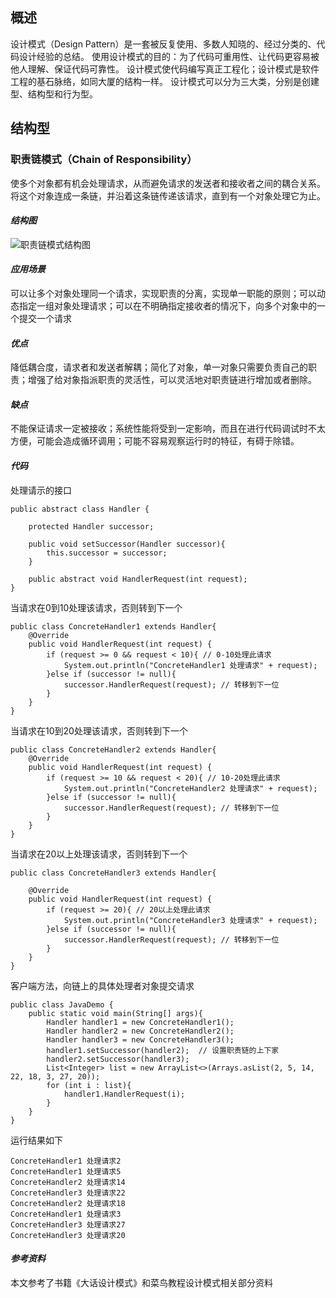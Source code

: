 

## 概述
设计模式（Design Pattern）是一套被反复使用、多数人知晓的、经过分类的、代码设计经验的总结。
使用设计模式的目的：为了代码可重用性、让代码更容易被他人理解、保证代码可靠性。 设计模式使代码编写真正工程化；设计模式是软件工程的基石脉络，如同大厦的结构一样。
设计模式可以分为三大类，分别是创建型、结构型和行为型。
## 结构型
### 职责链模式（Chain of Responsibility）
使多个对象都有机会处理请求，从而避免请求的发送者和接收者之间的耦合关系。将这个对象连成一条链，并沿着这条链传递该请求，直到有一个对象处理它为止。

#### ***结构图***
![职责链模式结构图](https://upload-images.jianshu.io/upload_images/14607771-4c49141c08b02f02.png?imageMogr2/auto-orient/strip%7CimageView2/2/w/1240)

#### ***应用场景***
可以让多个对象处理同一个请求，实现职责的分离，实现单一职能的原则；可以动态指定一组对象处理请求；可以在不明确指定接收者的情况下，向多个对象中的一个提交一个请求

#### ***优点***
降低耦合度，请求者和发送者解耦；简化了对象，单一对象只需要负责自己的职责；增强了给对象指派职责的灵活性，可以灵活地对职责链进行增加或者删除。

#### ***缺点***
不能保证请求一定被接收；系统性能将受到一定影响，而且在进行代码调试时不太方便，可能会造成循环调用；可能不容易观察运行时的特征，有碍于除错。

#### ***代码***
处理请示的接口
```
public abstract class Handler {

    protected Handler successor;

    public void setSuccessor(Handler successor){
        this.successor = successor;
    }

    public abstract void HandlerRequest(int request);
}
```
当请求在0到10处理该请求，否则转到下一个
```
public class ConcreteHandler1 extends Handler{
    @Override
    public void HandlerRequest(int request) {
        if (request >= 0 && request < 10){ // 0-10处理此请求
            System.out.println("ConcreteHandler1 处理请求" + request);
        }else if (successor != null){
            successor.HandlerRequest(request); // 转移到下一位
        }
    }
}
```
当请求在10到20处理该请求，否则转到下一个
```
public class ConcreteHandler2 extends Handler{
    @Override
    public void HandlerRequest(int request) {
        if (request >= 10 && request < 20){ // 10-20处理此请求
            System.out.println("ConcreteHandler2 处理请求" + request);
        }else if (successor != null){
            successor.HandlerRequest(request); // 转移到下一位
        }
    }
}
```
当请求在20以上处理该请求，否则转到下一个
```
public class ConcreteHandler3 extends Handler{

    @Override
    public void HandlerRequest(int request) {
        if (request >= 20){ // 20以上处理此请求
            System.out.println("ConcreteHandler3 处理请求" + request);
        }else if (successor != null){
            successor.HandlerRequest(request); // 转移到下一位
        }
    }
}
```
客户端方法，向链上的具体处理者对象提交请求
```
public class JavaDemo {
    public static void main(String[] args){
        Handler handler1 = new ConcreteHandler1();
        Handler handler2 = new ConcreteHandler2();
        Handler handler3 = new ConcreteHandler3();
        handler1.setSuccessor(handler2);  // 设置职责链的上下家
        handler2.setSuccessor(handler3);
        List<Integer> list = new ArrayList<>(Arrays.asList(2, 5, 14, 22, 18, 3, 27, 20));
        for (int i : list){
            handler1.HandlerRequest(i);
        }
    }
}
```
运行结果如下
```
ConcreteHandler1 处理请求2
ConcreteHandler1 处理请求5
ConcreteHandler2 处理请求14
ConcreteHandler3 处理请求22
ConcreteHandler2 处理请求18
ConcreteHandler1 处理请求3
ConcreteHandler3 处理请求27
ConcreteHandler3 处理请求20
```
#### ***参考资料***
本文参考了书籍《大话设计模式》和菜鸟教程设计模式相关部分资料